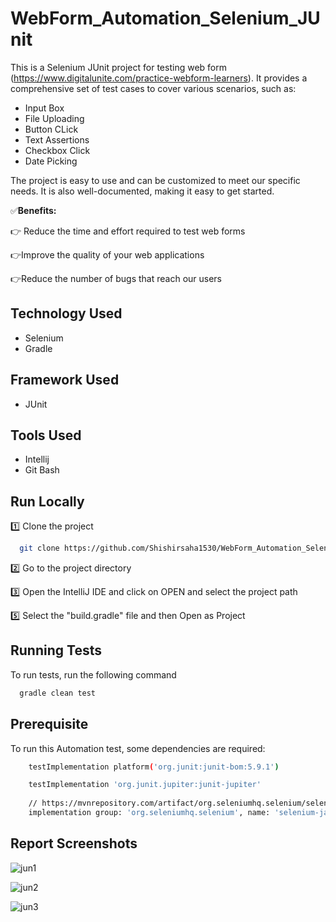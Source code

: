 ﻿
# WebForm_Automation_Selenium_JUnit

This is a Selenium JUnit project for testing web form (https://www.digitalunite.com/practice-webform-learners). It provides a comprehensive set of test cases to cover various scenarios, such as:



- Input Box 
- File Uploading
- Button CLick
- Text Assertions
- Checkbox Click
- Date Picking 

The project is easy to use and can be customized to meet our specific needs. It is also well-documented, making it easy to get started.


✅**Benefits:** 

👉 Reduce the time and effort required to test web forms

👉Improve the quality of your web applications

👉Reduce the number of bugs that reach our users





## Technology Used 
- Selenium 
- Gradle

## Framework Used
- JUnit

## Tools Used
 - Intellij
 - Git Bash

 

 




## Run Locally

1️⃣ Clone the project

```bash
  git clone https://github.com/Shishirsaha1530/WebForm_Automation_Selenium_JUnit.git
```
2️⃣ Go to the project directory

3️⃣ Open the IntelliJ IDE and click on OPEN and select the project path

5️⃣ Select the "build.gradle" file and then Open as Project






## Running Tests

To run tests, run the following command

```bash
  gradle clean test
```


## Prerequisite

To run this Automation test, some dependencies are required:

```bash
    testImplementation platform('org.junit:junit-bom:5.9.1')

    testImplementation 'org.junit.jupiter:junit-jupiter'
    
    // https://mvnrepository.com/artifact/org.seleniumhq.selenium/selenium-java
    implementation group: 'org.seleniumhq.selenium', name: 'selenium-java', version: '4.13.0'
```

## Report Screenshots

![jun1](https://github.com/Shishirsaha1530/WebForm_Automation_Selenium_JUnit/assets/75736994/d6dbf249-c73a-4366-94bc-f823d1d2a977)

![jun2](https://github.com/Shishirsaha1530/WebForm_Automation_Selenium_JUnit/assets/75736994/5afc3b1c-73eb-46e0-8cf5-a58d1adcc1c4)

![jun3](https://github.com/Shishirsaha1530/WebForm_Automation_Selenium_JUnit/assets/75736994/da1cc1ca-0146-45a0-809c-fb5ab5412ef6)

